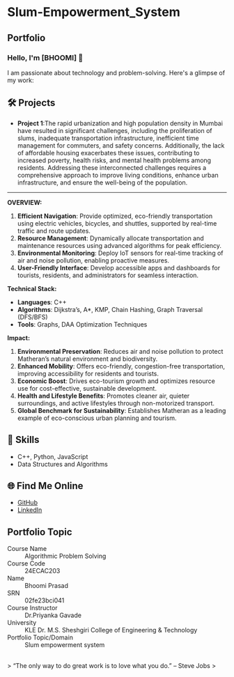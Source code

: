 # Slum-Empowerment_System
## Portfolio

### Hello, I'm [BHOOMI] 👋

I am passionate about technology and problem-solving. Here's a glimpse of my work:

## 🛠️ Projects
- **Project 1**:The rapid urbanization and high population density in Mumbai have resulted in significant challenges, 
                including the proliferation of slums, inadequate transportation infrastructure, inefficient time management for commuters, and safety concerns. 
                Additionally, the lack of affordable housing exacerbates these issues, contributing to increased poverty, health risks, and mental health problems among residents. 
                Addressing these interconnected challenges requires a comprehensive approach to improve living conditions, enhance urban infrastructure, and ensure the well-being of the population.

---

**OVERVIEW:**

1. **Efficient Navigation**: Provide optimized, eco-friendly transportation using electric vehicles, bicycles, and shuttles, supported by real-time traffic and route updates.
2. **Resource Management**: Dynamically allocate transportation and maintenance resources using advanced algorithms for peak efficiency.
3. **Environmental Monitoring**: Deploy IoT sensors for real-time tracking of air and noise pollution, enabling proactive measures.
4. **User-Friendly Interface**: Develop accessible apps and dashboards for tourists, residents, and administrators for seamless interaction.

**Technical Stack:**

- **Languages**: C++
- **Algorithms**: Dijkstra’s, A*, KMP, Chain Hashing, Graph Traversal (DFS/BFS)
- **Tools**: Graphs, DAA Optimization Techniques

**Impact:**

1. **Environmental Preservation**: Reduces air and noise pollution to protect Matheran’s natural environment and biodiversity.
2. **Enhanced Mobility**: Offers eco-friendly, congestion-free transportation, improving accessibility for residents and tourists.
3. **Economic Boost**: Drives eco-tourism growth and optimizes resource use for cost-effective, sustainable development.
4. **Health and Lifestyle Benefits**: Promotes cleaner air, quieter surroundings, and active lifestyles through non-motorized transport.
5. **Global Benchmark for Sustainability**: Establishes Matheran as a leading example of eco-conscious urban planning and tourism.


## 🚀 Skills
- C++, Python, JavaScript
- Data Structures and Algorithms


## 🌐 Find Me Online
- [GitHub](https://github.com/Bhoomi222)
- [LinkedIn](https://www.linkedin.com/in/bhoomi-prasad-16682a311/)

## Portfolio Topic

<dl>
<dt>Course Name</dt>
<dd>Algorithmic Problem Solving</dd>
<dt>Course Code</dt>
<dd>  24ECAC203 </dd>
<dt>Name</dt>
<dd>Bhoomi Prasad</dd>
<dt>SRN</dt>
<dd>02fe23bci041</dd>
<dt>Course Instructor</dt>
<dd>Dr.Priyanka Gavade</dd>
<dt>University</dt>
<dd>KLE Dr. M.S. Sheshgiri College of Engineering & Technology</dd>
<dt>Portfolio Topic/Domain</dt>
<dd>Slum empowerment system</dd>
</dl>

<br> 
> “The only way to do great work is to love what you do.” – Steve Jobs
>
